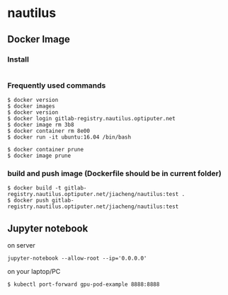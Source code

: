 # nautilus

## Docker Image
### Install
```
```
### Frequently used commands
```
$ docker version
$ docker images
$ docker version
$ docker login gitlab-registry.nautilus.optiputer.net
$ docker image rm 3b8
$ docker container rm 8e00
$ docker run -it ubuntu:16.04 /bin/bash

$ docker container prune
$ docker image prune
```

### build and push image (Dockerfile should be in current folder)
```
$ docker build -t gitlab-registry.nautilus.optiputer.net/jiacheng/nautilus:test .
$ docker push gitlab-registry.nautilus.optiputer.net/jiacheng/nautilus:test
```

## Jupyter notebook
on server  
```
jupyter-notebook --allow-root --ip='0.0.0.0'
```

on your laptop/PC
```
$ kubectl port-forward gpu-pod-example 8888:8888
```

